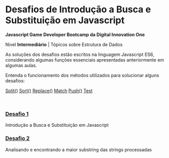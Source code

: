 # Desafios de Introdução a Busca e Substituição em Javascript

**Javascript Game Developer Bootcamp da Digital Innovation One**

Nivel **Intermediário** | Tópicos sobre Estrutura de Dados

As soluções dos desafios estão escritos na linguagem Javascript ES6, considerando algumas funções essenciais apresentadas anteriormente em algumas aulas.

Entenda o funcionamento dos métodos utilizados para solucionar alguns desafios:

[Split()]()
[Sort()]()
[Replace()]()
[Match]()
[Push()]()
[Test]()

<br/>

### [Desafio 1](1-IntroducaoBuscaSubstituicao.js)

Introdução a Busca e Substituição em Javascript

### [Desafio 2](1-EncontreAmaiorSubstring.js)

Analisando e encontrando a maior substring das strings processadas
